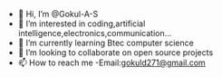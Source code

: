 - 👋 Hi, I’m @Gokul-A-S
- 👀 I’m interested in coding,artificial intelligence,electronics,communication...
- 🌱 I’m currently learning Btec computer science
- 💞️ I’m looking to collaborate on open source projects
- 📫 How to reach me -Email:gokuld271@gmail.com

<!---
Gokul-A-S/Gokul-A-S is a ✨ special ✨ repository because its `README.md` (this file) appears on your GitHub profile.
You can click the Preview link to take a look at your changes.
--->
